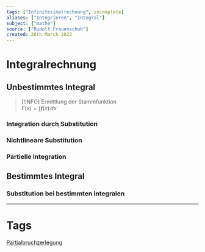 ```yaml
---
tags: ["Infinitesimalrechnung", incomplete]
aliases: ["Integrieren", "Integral"]
subject: ["mathe"]
source: ["Rudolf Frauenschuh"]
created: 26th March 2022
---
```


# Integralrechnung

## Unbestimmtes Integral

> [!INFO] Ermittlung der Stammfunktion  
> $F(x) = \int f(x) \, dx$

### Integration durch Substitution

### Nichtlineare Substitution

### Partielle Integration

## Bestimmtes Integral

### Substitution bei bestimmten Integralen

---

# Tags

[Partialbruchzerlegung](Partialbruchzerlegung.md) 